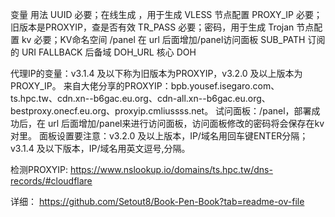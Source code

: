 变量	用法
UUID	必要；在线生成 ，用于生成 VLESS 节点配置
PROXY_IP	必要；旧版本是PROXYIP，查是否有效
TR_PASS	必要；密码，用于生成 Trojan 节点配置
kv	必要；KV命名空间
/panel	在 url 后面增加/panel访问面板
SUB_PATH	订阅的 URI
FALLBACK	后备域
DOH_URL	核心 DOH

代理IP的变量：v3.1.4 及以下称为旧版本为PROXYIP，v3.2.0 及以上版本为PROXY_IP。
来自大佬分享的PROXYIP：bpb.yousef.isegaro.com、ts.hpc.tw、cdn.xn--b6gac.eu.org、cdn-all.xn--b6gac.eu.org、bestproxy.onecf.eu.org、proxyip.cmliussss.net。
试问面板：/panel，部署成功后，在 url 后面增加/panel来进行访问面板，访问面板修改的密码将会保存在kv对里。
面板设置要注意：v3.2.0 及以上版本，IP/域名用回车键ENTER分隔；v3.1.4 及以下版本，IP/域名用英文逗号,分隔。

检测PROXYIP:
https://www.nslookup.io/domains/ts.hpc.tw/dns-records/#cloudflare

详细：
https://github.com/Setout8/Book-Pen-Book?tab=readme-ov-file

